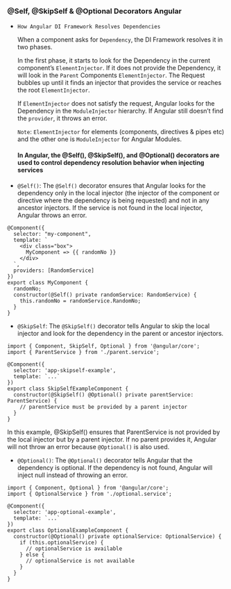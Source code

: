 ### @Self, @SkipSelf & @Optional Decorators Angular

- `How Angular DI Framework Resolves Dependencies`

  When a component asks for `Dependency`, the DI Framework resolves it in two phases.

  In the first phase, it starts to look for the Dependency in the current component’s `ElementInjector`. If it does not provide the Dependency, it will look in the `Parent` Components `ElementInjector`. The Request bubbles up until it finds an injector that provides the service or reaches the root `ElementInjector`.

  If `ElementInjector` does not satisfy the request, Angular looks for the Dependency in the `ModuleInjector` hierarchy. If Angular still doesn’t find the `provider`, it throws an error.

  `Note`: `ElementInjector` for elements (components, directives & pipes etc) and the other one is `ModuleInjector` for Angular Modules.

  #### In Angular, the @Self(), @SkipSelf(), and @Optional() decorators are used to control dependency resolution behavior when injecting services

- `@Self()`: The `@Self()` decorator ensures that Angular looks for the dependency only in the local injector (the injector of the component or directive where the dependency is being requested) and not in any ancestor injectors. If the service is not found in the local injector, Angular throws an error.

```
@Component({
  selector: "my-component",
  template: `
    <div class="box">
      MyComponent => {{ randomNo }}
    </div>
  `,
  providers: [RandomService]
})
export class MyComponent {
  randomNo;
  constructor(@Self() private randomService: RandomService) {
    this.randomNo = randomService.RandomNo;
  }
}
```

- `@SkipSelf`: The `@SkipSelf()` decorator tells Angular to skip the local injector and look for the dependency in the parent or ancestor injectors.

```
import { Component, SkipSelf, Optional } from '@angular/core';
import { ParentService } from './parent.service';

@Component({
  selector: 'app-skipself-example',
  template: `...`
})
export class SkipSelfExampleComponent {
  constructor(@SkipSelf() @Optional() private parentService: ParentService) {
    // parentService must be provided by a parent injector
  }
}

```

In this example, @SkipSelf() ensures that ParentService is not provided by the local injector but by a parent injector. If no parent provides it, Angular will not throw an error because `@Optional()` is also used.

- `@Optional()`: The `@Optional()` decorator tells Angular that the dependency is optional. If the dependency is not found, Angular will inject null instead of throwing an error.

```
import { Component, Optional } from '@angular/core';
import { OptionalService } from './optional.service';

@Component({
  selector: 'app-optional-example',
  template: `...`
})
export class OptionalExampleComponent {
  constructor(@Optional() private optionalService: OptionalService) {
    if (this.optionalService) {
      // optionalService is available
    } else {
      // optionalService is not available
    }
  }
}

```

